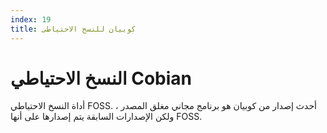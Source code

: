 ```yaml
---
index: 19
title: كوبيان للنسخ الاحتياطى
---
```

# النسخ الاحتياطي Cobian 

أداة النسخ الاحتياطي FOSS. أحدث إصدار من كوبيان هو برنامج مجاني مغلق المصدر ، ولكن الإصدارات السابقة يتم إصدارها على أنها FOSS.